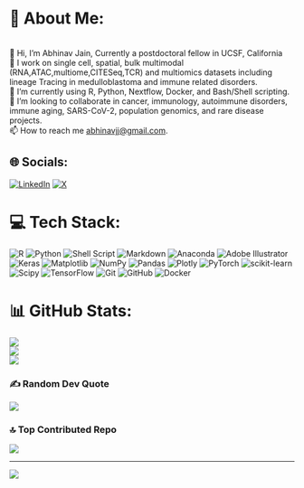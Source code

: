 # 💫 About Me:
<br>    👋 Hi, I’m Abhinav Jain, Currently a postdoctoral fellow in UCSF, California<br>    👀 I work on single cell, spatial, bulk multimodal (RNA,ATAC,multiome,CITESeq,TCR) and multiomics datasets including lineage Tracing in medulloblastoma and immune related disorders.<br>    🌱 I’m currently using R, Python, Nextflow, Docker, and Bash/Shell scripting.<br>    💞️ I’m looking to collaborate in cancer, immunology, autoimmune disorders, immune aging, SARS-CoV-2, population genomics, and rare disease projects.<br>    📫 How to reach me abhinavjj@gmail.com.


## 🌐 Socials:
[![LinkedIn](https://img.shields.io/badge/LinkedIn-%230077B5.svg?logo=linkedin&logoColor=white)](https://linkedin.com/in/abhinav-jain-8b993074) [![X](https://img.shields.io/badge/X-black.svg?logo=X&logoColor=white)](https://x.com/Abhinav_jain_19) 

# 💻 Tech Stack:
![R](https://img.shields.io/badge/r-%23276DC3.svg?style=for-the-badge&logo=r&logoColor=white) ![Python](https://img.shields.io/badge/python-3670A0?style=for-the-badge&logo=python&logoColor=ffdd54) ![Shell Script](https://img.shields.io/badge/shell_script-%23121011.svg?style=for-the-badge&logo=gnu-bash&logoColor=white) ![Markdown](https://img.shields.io/badge/markdown-%23000000.svg?style=for-the-badge&logo=markdown&logoColor=white) ![Anaconda](https://img.shields.io/badge/Anaconda-%2344A833.svg?style=for-the-badge&logo=anaconda&logoColor=white) ![Adobe Illustrator](https://img.shields.io/badge/adobe%20illustrator-%23FF9A00.svg?style=for-the-badge&logo=adobe%20illustrator&logoColor=white) ![Keras](https://img.shields.io/badge/Keras-%23D00000.svg?style=for-the-badge&logo=Keras&logoColor=white) ![Matplotlib](https://img.shields.io/badge/Matplotlib-%23ffffff.svg?style=for-the-badge&logo=Matplotlib&logoColor=black) ![NumPy](https://img.shields.io/badge/numpy-%23013243.svg?style=for-the-badge&logo=numpy&logoColor=white) ![Pandas](https://img.shields.io/badge/pandas-%23150458.svg?style=for-the-badge&logo=pandas&logoColor=white) ![Plotly](https://img.shields.io/badge/Plotly-%233F4F75.svg?style=for-the-badge&logo=plotly&logoColor=white) ![PyTorch](https://img.shields.io/badge/PyTorch-%23EE4C2C.svg?style=for-the-badge&logo=PyTorch&logoColor=white) ![scikit-learn](https://img.shields.io/badge/scikit--learn-%23F7931E.svg?style=for-the-badge&logo=scikit-learn&logoColor=white) ![Scipy](https://img.shields.io/badge/SciPy-%230C55A5.svg?style=for-the-badge&logo=scipy&logoColor=%white) ![TensorFlow](https://img.shields.io/badge/TensorFlow-%23FF6F00.svg?style=for-the-badge&logo=TensorFlow&logoColor=white) ![Git](https://img.shields.io/badge/git-%23F05033.svg?style=for-the-badge&logo=git&logoColor=white) ![GitHub](https://img.shields.io/badge/github-%23121011.svg?style=for-the-badge&logo=github&logoColor=white) ![Docker](https://img.shields.io/badge/docker-%230db7ed.svg?style=for-the-badge&logo=docker&logoColor=white)
# 📊 GitHub Stats:
![](https://github-readme-stats.vercel.app/api?username=Ajaingithub&theme=dark&hide_border=false&include_all_commits=true&count_private=true)<br/>
![](https://github-readme-streak-stats.herokuapp.com/?user=Ajaingithub&theme=dark&hide_border=false)<br/>
![](https://github-readme-stats.vercel.app/api/top-langs/?username=Ajaingithub&theme=dark&hide_border=false&include_all_commits=true&count_private=true&layout=compact)

### ✍️ Random Dev Quote
![](https://quotes-github-readme.vercel.app/api?type=vetical&theme=radical)

### 🔝 Top Contributed Repo
![](https://github-contributor-stats.vercel.app/api?username=Ajaingithub&limit=5&theme=dark&combine_all_yearly_contributions=true)

---
[![](https://visitcount.itsvg.in/api?id=Ajaingithub&icon=0&color=0)](https://visitcount.itsvg.in)

<!-- Proudly created with GPRM ( https://gprm.itsvg.in ) -->
